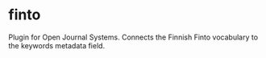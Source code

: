 # finto
Plugin for Open Journal Systems. Connects the Finnish Finto vocabulary to the keywords metadata field.
